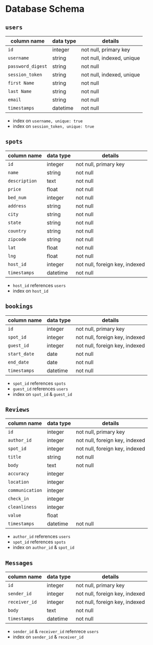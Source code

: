 # Database Schema

## `users`

column name       | data type | details
------------------|-----------|-----------------------
`id`              | integer   | not null, primary key
`username`        | string    | not null, indexed, unique
`password_digest` | string    | not null
`session_token`   | string    | not null, indexed, unique
`first Name`      | string    | not null
`last Name`       | string    | not null
`email`           | string    | not null
`timestamps`      | datetime  | not null

- index on `username, unique: true`
- index on `session_token, unique: true`

## `spots`

column name       | data type | details
------------------|-----------|-----------------------
`id`              | integer   | not null, primary key
`name`            | string    | not null
`description`     | text      | not null
`price`           | float     | not null
`bed_num`         | integer   | not null
`address`         | string    | not null
`city`            | string    | not null
`state`           | string    | not null
`country`         | string    | not null
`zipcode`         | string    | not null
`lat`             | float     | not null
`lng`             | float     | not null
`host_id`         | integer   | not null, foreign key, indexed
`timestamps`      | datetime  | not null

- `host_id` references `users`
- index on `host_id`

## `bookings`

column name       | data type | details
------------------|-----------|-----------------------
`id`              | integer   | not null, primary key
`spot_id`         | integer   | not null, foreign key, indexed
`guest_id`        | integer   | not null, foreign key, indexed
`start_date`      | date      | not null
`end_date`        | date      | not null
`timestamps`      | datetime  | not null

- `spot_id` references `spots`
- `guest_id` references `users`
- index on `spot_id` & `guest_id`


## `Reviews`

column name       | data type | details
------------------|-----------|-----------------------
`id`              | integer   | not null, primary key
`author_id`       | integer   | not null, foreign key, indexed
`spot_id`         | integer   | not null, foreign key, indexed
`title`           | string    | not null
`body`            | text      | not null
`accuracy`        | integer   | 
`location`        | integer   | 
`communication`   | integer   | 
`check_in`        | integer   | 
`cleanliness`     | integer   | 
`value`           | float     | 
`timestamps`      | datetime  | not null

- `author_id` references `users`
- `spot_id` references `spots`
- index on `author_id` & `spot_id`

## `Messages`

column name       | data type | details
------------------|-----------|-----------------------
`id`              | integer   | not null, primary key
`sender_id`       | integer   | not null, foreign key, indexed
`receiver_id`     | integer   | not null, foreign key, indexed
`body`            | text      | not null
`timestamps`      | datetime  | not null

- `sender_id` & `receiver_id` refenrece `users`
- index on `sender_id` & `receiver_id`